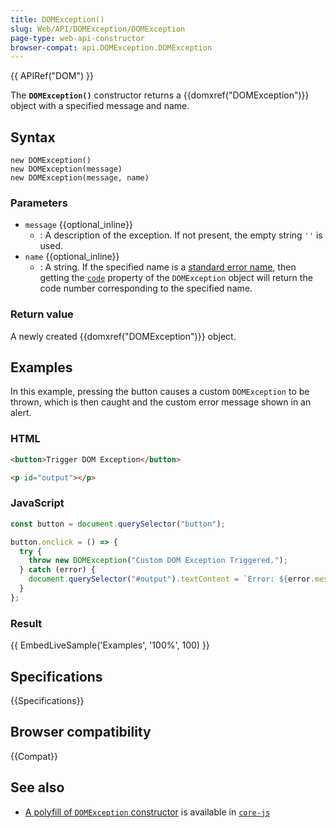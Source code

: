 ```yaml
---
title: DOMException()
slug: Web/API/DOMException/DOMException
page-type: web-api-constructor
browser-compat: api.DOMException.DOMException
---
```


{{ APIRef("DOM") }}

The **`DOMException()`** constructor returns a
{{domxref("DOMException")}} object with a specified message and name.

## Syntax

```js-nolint
new DOMException()
new DOMException(message)
new DOMException(message, name)
```

### Parameters

- `message` {{optional_inline}}
  - : A description of the exception. If not present, the empty string `''` is
    used.
- `name` {{optional_inline}}
  - : A string. If the specified name is a [standard error name](/en-US/docs/Web/API/DOMException#error_names), then getting the [`code`](/en-US/docs/Web/API/DOMException/code) property of the `DOMException` object will return the code number corresponding to the specified name.

### Return value

A newly created {{domxref("DOMException")}} object.

## Examples

In this example, pressing the button causes a custom `DOMException` to be thrown, which is then caught and the custom error message shown in an alert.

### HTML

```html
<button>Trigger DOM Exception</button>

<p id="output"></p>
```

### JavaScript

```js
const button = document.querySelector("button");

button.onclick = () => {
  try {
    throw new DOMException("Custom DOM Exception Triggered.");
  } catch (error) {
    document.querySelector("#output").textContent = `Error: ${error.message}`;
  }
};
```

### Result

{{ EmbedLiveSample('Examples', '100%', 100) }}

## Specifications

{{Specifications}}

## Browser compatibility

{{Compat}}

## See also

- [A polyfill of `DOMException` constructor](https://github.com/zloirock/core-js#domexception) is available in [`core-js`](https://github.com/zloirock/core-js)
